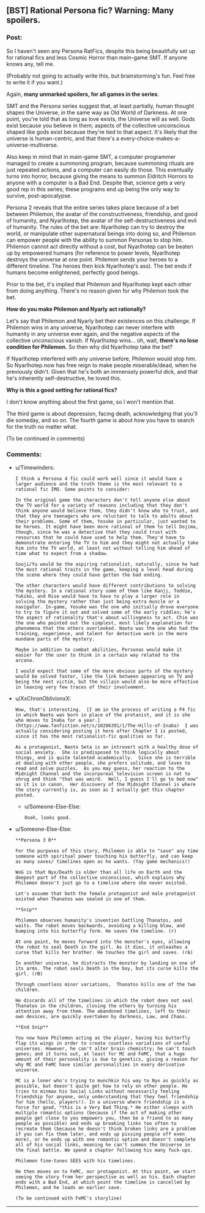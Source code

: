 ## [BST] Rational Persona fic? Warning: Many spoilers.

### Post:

So I haven't seen any Persona RatFics, despite this being beautifully set up for rational fics and less Cosmic Horror than main-game SMT. If anyone knows any, tell me.

(Probably not going to actually write this, but brainstorming's fun. Feel free to write it if you want.)

Again, **many unmarked spoilers, for all games in the series**.

SMT and the Persona series suggest that, at least partially, human thought shapes the Universe, in the same way as Old World of Darkness. At one point, you're told that as long as love exists, the Universe will as well. Gods exist because you believe in them; aspects of the collective unconscious shaped like gods exist because they're tied to that aspect. It's likely that the universe is human-centric, and that there's a every-choice-makes-a-universe-multiverse.

Also keep in mind that in main-game SMT, a computer programmer managed to create a summoning program, because summoning rituals are just repeated actions, and a computer can easily do those. This eventually turns into horror, because giving the means to summon Eldritch Horrors to anyone with a computer is a Bad End. Despite that, science gets a very good rep in this series; these programs end up being the only way to survive, post-apocalypse.

Persona 2 reveals that the entire series takes place because of a bet between Philemon, the avatar of the constructiveness, friendship, and good of humanity, and Nyarlhotep, the avatar of the self-destructiveness and evil of humanity. The rules of the bet are: Nyarlhotep can try to destroy the world, or manipulate other supernatural beings into doing so, and Philemon can empower people with the ability to summon Personas to stop him. Philemon cannot act directly without a cost, but Nyarlhotep can be beaten up by empowered humans (for reference to power levels, Nyarlhotep destroys the universe at one point. Philemon sends your heroes to a different timeline. The heroes then kick Nyarlhotep's ass). The bet ends if humans become enlightened, perfectly good beings.

Prior to the bet, it's implied that Philemon and Nyarlhotep kept each other from doing anything. There's no reason given for why Philemon took the bet.

**How do you make Philemon and Nyarly act rationally?**

Let's say that Philemon and Nyarly bet their existences on this challenge. If Philemon wins in any universe, Nyarlhotep can never interfere with humanity in any universe ever again, and the negative aspects of the collective unconscious vanish. If Nyarlhotep wins... oh, wait, **there's no lose condition for Philemon.** So then why did Nyarlhotep take the bet?

If Nyarlhotep interfered with any universe before, Philemon would stop him. So Nyarlhotep now has free reign to make people miserable/dead, when he previously didn't. Given that he's both an immensely powerful dick, and that he's inherently self-destructive, he loved this.

**Why is this a good setting for rational fics?**

I don't know anything about the first game, so I won't mention that.

The third game is about depression, facing death, acknowledging that you'll die someday, and so on. The fourth game is about how you have to search for the truth no matter what.

(To be continued in comments)

### Comments:

- u/Timewinders:
  ```
  I think a Persona 4 fic could work well since it would have a larger audience and the truth theme is the most relevant to a rational fic IMO. Some points to consider:

  In the original game the characters don't tell anyone else about the TV world for a variety of reasons including that they don't think anyone would believe them, they didn't know who to trust, and that they are teenagers who are reluctant to talk to adults about their problems. Some of them, Yosuke in particular, just wanted to be heroes. It might have been more rational of them to tell Dojima, though, since he was a detective that they could trust with resources that he could have used to help them. They'd have to demonstrate entering the TV to him and they might not actually take him into the TV world, at least not without telling him ahead of time what to expect from a shadow.

  Souji/Yu would be the aspiring rationalist, naturally, since he had the most rational traits in the game, keeping a level head during the scene where they could have gotten the bad ending.

  The other characters would have different contributions to solving the mystery. In a rational story some of them like Kanji, Teddie, Yukiko, and Rise would have to have to play a larger role in solving the mystery rather than just being extra muscle or a navigator. In-game, Yosuke was the one who initially drove everyone to try to figure it out and solved some of the early riddles; he's the aspect of rationality that's about willingness to act. Chie was the one who pointed out the simplest, most likely explanation for phenomena that the others overlooked. Naoto was the one who had the training, experience, and talent for detective work in the more mundane parts of the mystery. 

  Maybe in addition to combat abilities, Personas would make it easier for the user to think in a certain way related to the arcana.

  I would expect that some of the more obvious parts of the mystery would be solved faster, like the link between appearing on TV and being the next victim, but the villain would also be more effective in leaving very few traces of their involvement.
  ```

- u/XxChronOblivionxX:
  ```
  Wow, that's interesting.  [I am in the process of writing a P4 fic in which Naoto was born in place of the protanist, and it is she who moves to Inaba for a year.](https://www.fanfiction.net/s/10286391/1/The-Hills-of-Inaba)  I was actually considering posting it here after Chapter 3 is posted, since it has the most rationalist-fic qualities so far.

  As a protagonist, Naoto Seta is an introvert with a healthy dose of social anxiety.  She is predisposed to think logically about things, and is quite talented academically.  Since she is terrible at dealing with other people, she prefers solitude, and loves to read and solve puzzles.  As you may guess, her reaction to the Midnight Channel and the incorporeal television screen is not to shrug and think "that was weird.  Well, I guess I'll go to bed now" as it is in canon.  Her discovery of the Midnight Channel is where the story currently is, as soon as I actually get this chapter posted.
  ```

  - u/Someone-Else-Else:
    ```
    Oooh, looks good.
    ```

- u/Someone-Else-Else:
  ```
  **Persona 3 R**

  For the purposes of this story, Philemon is able to "save" any time someone with spiritual power touching his butterfly, and can keep as many saves/ timelines open as he wants. (Yay game mechanics!)

  WoG is that Nyx/Death is older than all life on Earth and the deepest part of the collective unconscious, which explains why Philemon doesn't just go to a timeline where she never existed.

  Let's assume that both the female protagonist and male protagonist existed when Thanatos was sealed in one of them.

  **Snip**

  Philemon observes humanity's invention battling Thanatos, and waits. The robot moves backwards, avoiding a killing blow, and bumping into his butterfly form. He saves the timeline. (r)

  At one point, he moves forward into the monster's eyes, allowing the robot to seal Death in the girl. As it dies, it unleashes a curse that kills her brother. He touches the girl and saves. (rA)

  In another universe, he distracts the monster by landing on one of its arms. The robot seals Death in the boy, but its curse kills the girl. (rB)

  Through countless minor variations,  Thanatos kills one of the two children.

  He discards all of the timelines in which the robot does not seal Thanatos in the children, closing the others by turning his attention away from them. The abandoned timelines, left to their own devices, are quickly overtaken by darkness, Law, and Chaos.

  **End Snip**

  You now have Philemon acting as the player, having his butterfly flap its wings in order to create countless variations of useful universes. However, he can't alter brain chemistry; he can't touch genes; and it turns out, at least for MC and FeMC, that a huge amount of their personality is due to genetics, giving a reason for why MC and FeMC have similar personalities in every derivative universe.

  MC is a loner who's trying to munchkin his way to Nyx as quickly as possible, but doesn't quite get how to rely on other people. He tries to minmax his Social Links without necessarily feeling friendship for anyone, only understanding that they feel friendship for him (hello, players!). In a universe where friendship is a force for good, *this is a Very Bad Thing.* He either sleeps with multiple romantic options (because if the act of making other people get close to you empowers you, then be a friend to as many people as possible) and ends up breaking links too often to recreate them (because he doesn't think broken links are a problem if you can fix them later, and ends up pissing people off even more), or he ends up with one romantic option and doesn't complete all of his social links, meaning he can't summon the Universe in the final battle. We spend a chapter following his many fuck-ups.

  Philemon fine-tunes SEES with his timelines.

  He then moves on to FeMC, our protagonist. At this point, we start seeing the story from her perspective as well as his. Each chapter ends with a Bad End, at which point the timeline is cancelled by Philemon, and he loads an earlier save.

  (To be continued with FeMC's storyline)
  ```

---

